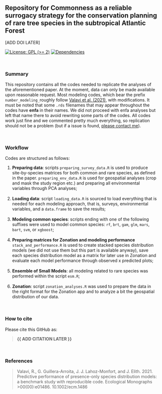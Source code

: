 ## Repository for Commonness as a reliable surrogacy strategy for the conservation planning of rare tree species in the subtropical Atlantic Forest
[ADD DOI LATER]

<!-- badges: start -->

[![License: GPL (\>=
2)](https://img.shields.io/badge/License-GPL%20%28%3E%3D%202%29-blue.svg)](https://choosealicense.com/licenses/gpl-2.0/)
[![Dependencies](https://img.shields.io/badge/dependencies-2/94-green?style=flat)](#)

<!-- badges: end -->

<br />

### Summary
This repository contains all the codes needed to replicate the analyses of the aforementioned paper. At the moment, data can only be made available upon reasonable request. Most modeling codes, which bear the prefix ```number_modeling_```roughly follow [Valavi et al. (2021)](https://esajournals.onlinelibrary.wiley.com/doi/full/10.1002/ecm.1486), with modifications. It must be noted that some ```.rds``` filenames that may appear throughout the codes have **enfa** in their names. We did not proceed with enfa analyses but left that name there to avoid rewriting some parts of the codes. All codes work just fine and we commented pretty much everything, so replication should not be a problem (but if a issue is found, [please contact me](mailto:ggrittz@usp.br)).

<br />

### Workflow
Codes are structured as follows:  
1. **Preparing data**: scripts ```preparing_survey_data.R``` is used to produce site-by-species matrices for both common and rare species, as defined in the paper. ```preparing_env_data.R``` is used for geospatial analyses (crop and mask the study region etc.) and preparing all environmental variables through PCA analyses; <br /> <br />
2. **Loading data**: script ```loading_data.R``` is sourced to load everything that is needed for each modeling approach, that is, surveys, environmental variables, and a ```data.frame``` to save the results; <br /> <br />
3. **Modeling common species**: scripts ending with one of the following suffixes were used to model common species: ```rf```, ```brt```, ```gam```, ```glm```, ```mars```, ```bart```, ```svm```, or ```xgboost```; <br /> <br />
4. **Preparing matrices for Zonation and modeling performance** ```stack_and_performance.R``` is used to create stacked species distribution models (we did not use them but this part is available anyway), save each species distribution model as a matrix for later use in Zonation and evaluate each model performance through observed x predicted plots; <br /> <br />
5. **Ensemble of Small Models**: all modeling related to rare species was performed within the script ```esm.R```; <br /> <br />
6. **Zonation**: script ```zonation_analyses.R``` was used to prepare the data in the right format for the Zonation app and to analyze a bit the geospatial distribution of our data.

<br />

### How to cite

Please cite this GitHub as:

> **{{ ADD CITATION LATER }}**

<br />

### References
>Valavi, R., G. Guillera-Arroita, J. J. Lahoz-Monfort, and J. Elith. 2021. Predictive performance of presence-only species distribution models: a benchmark study with reproducible code. Ecological Monographs >00(00):e01486. 10.1002/ecm.1486
